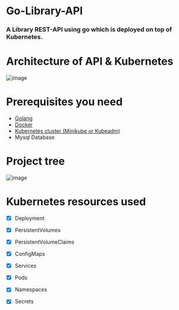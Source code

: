 # Go-Library-API

### A Library REST-API using go which is deployed on top of Kubernetes. 

# Architecture of API & Kubernetes 
![image](https://github.com/Omkar0114/Go-Library-API-/assets/88308267/9018ab3f-a1d6-4e74-b7dc-430da8c21d44)

# Prerequisites you need
- [Golang](https://go.dev/)
- [Docker](https://www.docker.com/)
- [Kubernetes cluster (Minikube or Kubeadm)](https://kubernetes.io/)
- Mysql Database

# Project tree
![image](https://github.com/Omkar0114/Go-Library-API-/assets/88308267/039ea4e5-1c2a-4131-b15d-c71176c67d56)

# Kubernetes resources used 
- [x] Deployment
- [x] PersistentVolumes
- [x] PersistentVolumeClaims
- [x] ConfigMaps
- [x] Services
- [x] Pods
- [x] Namespaces
- [x] Secrets

